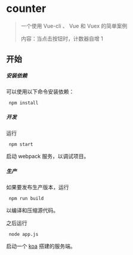 # counter

> 一个使用 Vue-cli 、 Vue 和 Vuex 的简单案例
>
> 内容：当点击按钮时，计数器自增 1

## 开始

##### 安装依赖
可以使用以下命令安装依赖：

```shell
 npm install
```

##### 开发

运行

```shell
 npm start
```

启动 webpack 服务，以调试项目。

##### 生产

如果要发布生产版本，运行

```shell
 npm run build
```

以编译和压缩源代码。

之后运行

```shell
 node app.js
```

启动一个 [koa](https://github.com/koajs/koa) 搭建的服务端。
